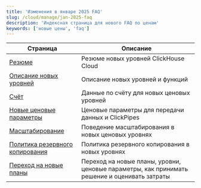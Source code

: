 ```yaml
---
title: 'Изменения в январе 2025 FAQ'
slug: /cloud/manage/jan-2025-faq
description: 'Индексная страница для нового FAQ по ценам'
keywords: ['новые цены', 'faq']
---
```


<!-- 
The following table of contents is autogenerated by https://github.com/ClickHouse/clickhouse-docs/blob/main/scripts/autogenerate-table-of-contents.sh
from YAML frontmatter fields title, slug, description. If you've found an error 
in the table of contents, please edit the frontmatter of the files directly.
-->
| Страница | Описание |
|-----|-----|
| [Резюме](/docs/cloud/manage/jan-2025-faq/summary) | Резюме новых уровней ClickHouse Cloud |
| [Описание новых уровней](/docs/cloud/manage/jan-2025-faq/new-tiers) | Описание новых уровней и функций |
| [Счёт](/docs/cloud/manage/jan-2025-faq/billing) | Данные по счёту для новых ценовых уровней |
| [Новые ценовые параметры](/docs/cloud/manage/jan-2025-faq/pricing-dimensions) | Ценовые параметры для передачи данных и ClickPipes |
| [Масштабирование](/docs/cloud/manage/jan-2025-faq/scaling) | Поведение масштабирования в новых ценовых уровнях |
| [Политика резервного копирования](/docs/cloud/manage/jan-2025-faq/backup) | Политика резервного копирования в новых уровнях |
| [Переход на новые планы](/docs/cloud/manage/jan-2025-faq/plan-migrations) | Переход на новые планы, уровни, ценовые параметры, как принимать решение и оценивать затраты |
